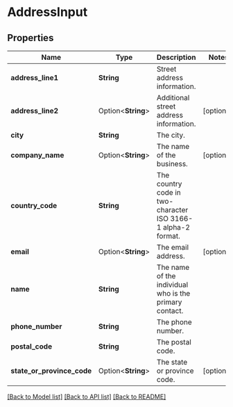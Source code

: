 # AddressInput

## Properties

Name | Type | Description | Notes
------------ | ------------- | ------------- | -------------
**address_line1** | **String** | Street address information. | 
**address_line2** | Option<**String**> | Additional street address information. | [optional]
**city** | **String** | The city. | 
**company_name** | Option<**String**> | The name of the business. | [optional]
**country_code** | **String** | The country code in two-character ISO 3166-1 alpha-2 format. | 
**email** | Option<**String**> | The email address. | [optional]
**name** | **String** | The name of the individual who is the primary contact. | 
**phone_number** | **String** | The phone number. | 
**postal_code** | **String** | The postal code. | 
**state_or_province_code** | Option<**String**> | The state or province code. | [optional]

[[Back to Model list]](../README.md#documentation-for-models) [[Back to API list]](../README.md#documentation-for-api-endpoints) [[Back to README]](../README.md)


